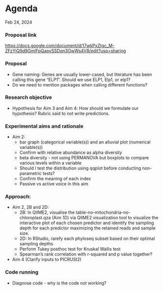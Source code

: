 # Agenda

Feb 24, 2024 

### Proposal link
https://docs.google.com/document/d/17wkPxZtgc_M-ZFzYiQ9d9GmIFpQapvSSDqn3OwWs4V8/edit?usp=sharing

### Proposal
* Gene naming: Genes are usually lower-cased, but literature has been calling this gene “ELP1”. Should we use ELP1, Elp1, or elp1?
* Do we need to mention packages when calling different functions?

### Research objective
* Hypothesis for Aim 3 and Aim 4: How should we formulate our hypothesis? Rubric said to not write predictions.

### Experimental aims and rationale
* Aim 2:
  - bar graph (categorical variable(s)) and an alluvial plot (numerical variable(s))
  - Confirm with relative abundance as alpha diversity 
  - beta diversity - not using PERMANOVA but boxplots to compare various levels within a variable
  - Should I test the distribution using qqplot before conducting non-parametric tests?
  - Confirm the meaning of each index
  - Passive vs active voice in this aim

### Approach: 
* Aim 2, 2B and 2D:
  - 2B: In QIIME2, visualise the table-no-mitochondria-no-chloroplast.qza (Aim 1D) via QIIME2 visualization tool to visualize the interactive plot of each chosen predictor and identify the sampling depth for each predictor maximizing the retained reads and sample size.
  - 2D: In RStudio, rarefy each phyloseq subset based on their optimal sampling depths
  -  Perform Tukey posthoc test for Kruskal Wallis test
  - Spearman’s rank correlation with r-squared and p value together?
* Aim 4 (Clarify inputs to PICRUSt2)

### Code running
* Diagnose code - why is the code not working? 

